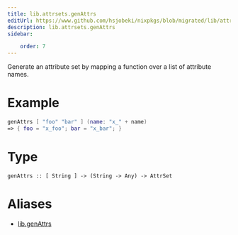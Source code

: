 ```yaml
---
title: lib.attrsets.genAttrs
editUrl: https://www.github.com/hsjobeki/nixpkgs/blob/migrated/lib/attrsets.nix#L778C5
description: lib.attrsets.genAttrs
sidebar:

    order: 7
---
```


Generate an attribute set by mapping a function over a list of
attribute names.

# Example

```nix
genAttrs [ "foo" "bar" ] (name: "x_" + name)
=> { foo = "x_foo"; bar = "x_bar"; }
```

# Type

```
genAttrs :: [ String ] -> (String -> Any) -> AttrSet
```


# Aliases

- [lib.genAttrs](/nix-doc-comments/reference/lib/lib-genattrs)


